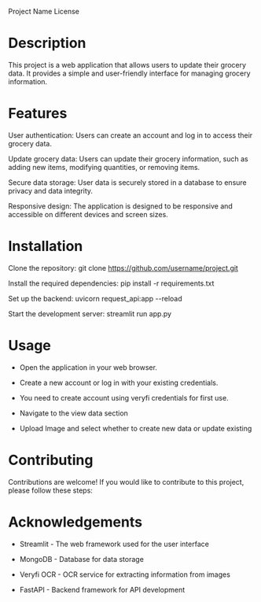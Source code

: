 Project Name
License

# Description
This project is a web application that allows users to update their grocery data. It provides a simple and user-friendly interface for managing grocery information.

# Features

User authentication: Users can create an account and log in to access their grocery data.

Update grocery data: Users can update their grocery information, such as adding new items, modifying quantities, or removing items.

Secure data storage: User data is securely stored in a database to ensure privacy and data integrity.

Responsive design: The application is designed to be responsive and accessible on different devices and screen sizes.

# Installation

Clone the repository: git clone https://github.com/username/project.git

Install the required dependencies: pip install -r requirements.txt

Set up the backend: uvicorn request_api:app --reload

Start the development server: streamlit run app.py

# Usage

- Open the application in your web browser.

- Create a new account or log in with your existing credentials.

- You need to create account using veryfi credentials for first use.

- Navigate to the view data section

- Upload Image and select whether to create new data or update existing


# Contributing
Contributions are welcome! If you would like to contribute to this project, please follow these steps:



# Acknowledgements

- Streamlit - The web framework used for the user interface

- MongoDB - Database for data storage

- Veryfi OCR - OCR service for extracting information from images

- FastAPI - Backend framework for API development
